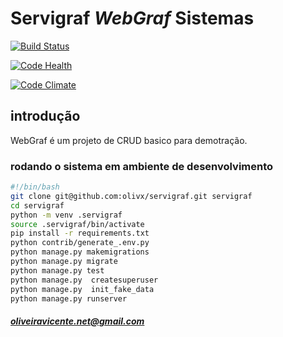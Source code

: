
# Servigraf *WebGraf* Sistemas
[![Build Status](https://travis-ci.org/olivx/servigraf.svg?branch=master)](https://travis-ci.org/olivx/servigraf)

[![Code Health](https://landscape.io/github/olivx/servigraf/master/landscape.svg?style=flat)](https://landscape.io/github/olivx/servigraf/master)

[![Code Climate](https://codeclimate.com/github/olivx/servigraf/badges/gpa.svg)](https://codeclimate.com/github/olivx/servigraf)

## introdução
WebGraf é um projeto de CRUD basico para demotração.
### rodando o sistema em ambiente de desenvolvimento
```bash
#!/bin/bash
git clone git@github.com:olivx/servigraf.git servigraf
cd servigraf
python -m venv .servigraf
source .servigraf/bin/activate
pip install -r requirements.txt
python contrib/generate_.env.py
python manage.py makemigrations
python manage.py migrate
python manage.py test
python manage.py  createsuperuser
python manage.py  init_fake_data
python manage.py runserver
```



##### oliveiravicente.net@gmail.com
